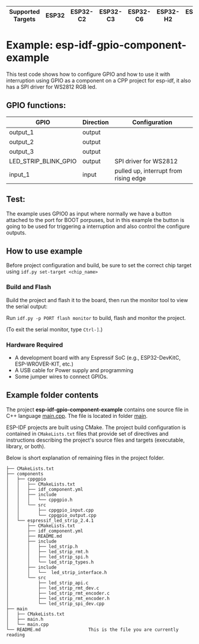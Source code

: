 | Supported Targets | ESP32 | ESP32-C2 | ESP32-C3 | ESP32-C6 | ESP32-H2 | ESP32-S2 | ESP32-S3 |
| ----------------- | ----- | -------- | -------- | -------- | -------- | -------- | -------- |

# Example: esp-idf-gpio-component-example

This test code shows how to configure GPIO and how to use it with interruption using GPIO as a component on a CPP project for esp-idf, it also has a SPI driver for WS2812 RGB led.

## GPIO functions:

| GPIO                         | Direction | Configuration                                          |
| ---------------------------- | --------- | ------------------------------------------------------ |
| output_1                     | output    |                                                        |
| output_2                     | output    |                                                        |
| output_3                     | output    |                                                        |
| LED_STRIP_BLINK_GPIO         | output    | SPI driver for WS2812                                  |
| input_1                      | input     | pulled up, interrupt from rising edge                  |

## Test:
The example uses GPIO0 as input where normally we have a button attached to the port for BOOT porpuses, but in this example the button is going to be used for triggering a interruption and also control the configure outputs.

## How to use example

Before project configuration and build, be sure to set the correct chip target using `idf.py set-target <chip_name>`

### Build and Flash

Build the project and flash it to the board, then run the monitor tool to view the serial output:

Run `idf.py -p PORT flash monitor` to build, flash and monitor the project.

(To exit the serial monitor, type ``Ctrl-]``.)

### Hardware Required

* A development board with any Espressif SoC (e.g., ESP32-DevKitC, ESP-WROVER-KIT, etc.)
* A USB cable for Power supply and programming
* Some jumper wires to connect GPIOs.

## Example folder contents

The project **esp-idf-gpio-component-example** contains one source file in C++ language [main.cpp](main/main.cpp). The file is located in folder [main](main).

ESP-IDF projects are built using CMake. The project build configuration is contained in `CMakeLists.txt`
files that provide set of directives and instructions describing the project's source files and targets
(executable, library, or both). 

Below is short explanation of remaining files in the project folder.

```
├── CMakeLists.txt
├── components
│   ├── cppgpio
│   │   ├── CMakeLists.txt
│   │   ├── idf_component.yml
│   │   ├── include
│   │   │   └── cppgpio.h
│   │   └── src
│   │       ├── cppgpio_input.cpp
│   │       └── cppgpio_output.cpp
│   └── espressif_led_strip_2.4.1
│       ├── CMakeLists.txt
│       ├── idf_component.yml
│       ├── README.md
│       ├── include
│       │   ├── led_strip.h
│       │   ├── led_strip_rmt.h
│       │   ├── led_strip_spi.h
│       │   └── led_strip_types.h
│       ├── include
│       │   └──  led_strip_interface.h
│       └── src
│           ├── led_strip_api.c
│           ├── led_strip_rmt_dev.c
│           ├── led_strip_rmt_encoder.c
│           ├── led_strip_rmt_encoder.h
│           └── led_strip_spi_dev.cpp
├── main
│   ├── CMakeLists.txt
│   ├── main.h
│   └── main.cpp
└── README.md                  This is the file you are currently reading
```
